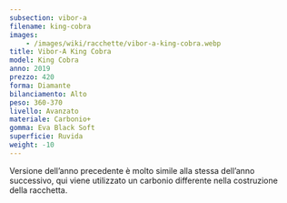 ```yaml
---
subsection: vibor-a
filename: king-cobra
images:
    - /images/wiki/racchette/vibor-a-king-cobra.webp
title: Vibor-A King Cobra
model: King Cobra
anno: 2019
prezzo: 420
forma: Diamante
bilanciamento: Alto
peso: 360-370
livello: Avanzato
materiale: Carbonio+
gomma: Eva Black Soft
superficie: Ruvida
weight: -10
---
```

Versione dell’anno precedente è molto simile alla stessa dell’anno successivo, qui viene utilizzato un carbonio differente nella costruzione della racchetta.